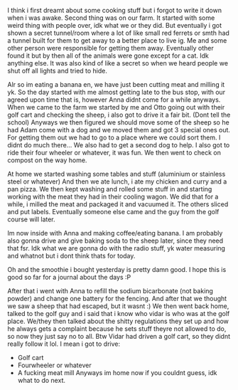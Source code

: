 I think i first dreamt about some cooking stuff but i forgot to write it down when i was awake. Second thing was on our farm. It started with some weird thing with people over, idk what we or they did. But eventually i got shown a secret tunnel/room where a lot of like small red ferrets or smth had a tunnel built for them to get away to a better place to live ig. Me and some other person were responsible for getting them away. Eventually other found it but by then all of the animals were gone except for a cat. Idk anything else. It was also kind of like a secret so when we heard people we shut off all lights and tried to hide.

Alr so im eating a banana en, we have just been cutting meat and milling it yk.
So the day started with me almost getting late to the bus stop, with our agreed upon time that is, however Anna didnt come for a while anyways. When we came to the farm we started by me and Otto going out with their golf cart and checking the sheep, i also got to drive it a fair bit. (Dont tell the school) Anyways we then figured we should move some of the sheep so he had Adam come with a dog and we moved them and got 3 special ones out. For getting them out we had to go to a place where we could sort them. I didnt do much there... We also had to get a second dog to help. I also got to ride their four wheeler or whatever, it was fun. We then went to check on compost on the way home.

At home we started washing some tables and stuff (aluminium or stainless steel or whatever) And then we ate lunch, i ate my chicken and curry and a pan pizza. We then kept washing and rolled some stuff in and starting working with the meat they had in their cooling wagon.
We did that for a while, i milled the meat and packaged it and vacuumed it. The others sliced and put labels. Eventually someone else came and the guy from the golf course will later.

Im now inside with Anna and making coffee/eating banana. I am probably also gonna drive and give baking soda to the sheep later, since they need that fsr.
Idk what we are gonna do with the radio stuff, yk water measuring and whatnot but i dont think thats for today.

Oh and the smoothie i bought yesterday is pretty damn good.
I hope this is good so far for a journal about the days :P

After that i went with Anna to refill the sodium bicarbonate (not baking powder) and change one battery for the fencing. And after that we thought we saw a sheep that had escaped, but it wasnt :)
We then went back home, talked to the golf guy and i said that i know who vidar is who was at the golf place. We/they then talked about the shitty regulations they set up and how he always gets a complaint because he sets stuff theyre not allowed to do, so now they just say no to all. Btw Vidar had driven a golf cart, so they didnt really follow it lol. I mean i got to drive:
- Golf cart
- Fourwheeler or whatever
- A fucking meat mill
Anyways im home now if you couldnt guess, idk what to do next.